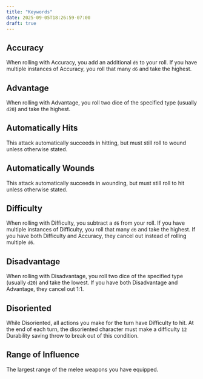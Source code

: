 ```yaml
---
title: "Keywords"
date: 2025-09-05T18:26:59-07:00
draft: true
---
```


## Accuracy
When rolling with Accuracy, you add an additional `d6` to your roll. If you have multiple instances of Accuracy, you roll that many `d6` and take the highest.

## Advantage
When rolling with Advantage, you roll two dice of the specified type (usually `d20`) and take the highest.

## Automatically Hits
This attack automatically succeeds in hitting, but must still roll to wound unless otherwise stated.

## Automatically Wounds
This attack automatically succeeds in wounding, but must still roll to hit unless otherwise stated.

## Difficulty
When rolling with Difficulty, you subtract a `d6` from your roll. If you have multiple instances of Difficulty, you roll that many `d6` and take the highest. If you have both Difficulty and Accuracy, they cancel out instead of rolling multiple `d6`.

## Disadvantage
When rolling with Disadvantage, you roll two dice of the specified type (usually `d20`) and take the lowest. If you have both Disadvantage and Advantage, they cancel out 1:1.

## Disoriented
While Disoriented, all actions you make for the turn have Difficulty to hit. At the end of each turn, the disoriented character must make a difficulty `12` Durability saving throw to break out of this condition.

## Range of Influence
The largest range of the melee weapons you have equipped.
